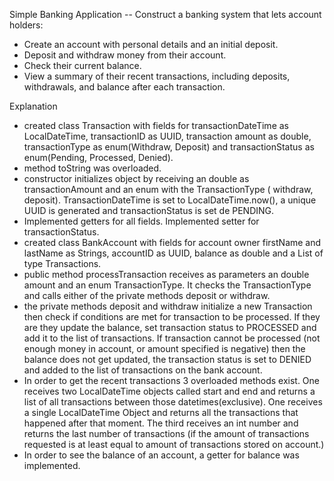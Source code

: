 Simple Banking Application -- Construct a banking system that lets account holders:

- Create an account with personal details and an initial deposit.
- Deposit and withdraw money from their account.
- Check their current balance.
- View a summary of their recent transactions, including deposits, withdrawals, and balance after each transaction.

Explanation

- created class Transaction with fields for transactionDateTime as LocalDateTime, transactionID as UUID, transaction
  amount as double, transactionType as enum(Withdraw, Deposit) and transactionStatus as enum(Pending, Processed,
  Denied).
- method toString was overloaded.
- constructor initializes object by receiving an double as transactionAmount and an enum with the TransactionType (
  withdraw, deposit). TransactionDateTime is set to LocalDateTime.now(), a unique UUID is generated and
  transactionStatus is set de PENDING.
- Implemented getters for all fields. Implemented setter for transactionStatus.
- created class BankAccount with fields for account owner firstName and lastName as Strings, accountID as UUID, balance
  as double and a List of type Transactions.
- public method processTransaction receives as parameters an double amount and an enum TransactionType. It checks the
  TransactionType and calls either of the private methods deposit or withdraw.
- the private methods deposit and withdraw initialize a new Transaction then check if conditions are met for transaction
  to be processed. If they are they update the balance, set transaction status to PROCESSED and add it to the list of
  transactions. If transaction cannot be processed (not enough money in account, or amount specified is negative) then
  the balance does not get updated, the transaction status is set to DENIED and added to the list of transactions on the
  bank account.
- In order to get the recent transactions 3 overloaded methods exist. One receives two LocalDateTime objects called
  start and end and returns a list of all transactions between those datetimes(exclusive). One receives a single
  LocalDateTime Object and returns all the transactions that happened after that moment. The third receives an int
  number and returns the last number of transactions (if the amount of transactions requested is at least equal to
  amount of transactions stored on account.)
- In order to see the balance of an account, a getter for balance was implemented.